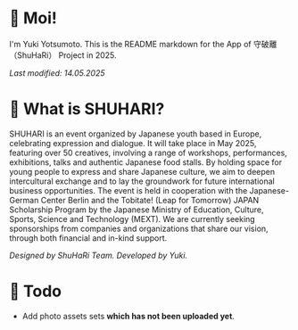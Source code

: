 # 👋 Moi!
I'm Yuki Yotsumoto. This is the README markdown for the App of 守破離（ShuHaRi） Project in 2025.  

*Last modified: 14.05.2025*

# 🥋 What is SHUHARI?
SHUHARI is an event organized by Japanese youth based in Europe,
celebrating expression and dialogue. It will take place in May 2025, featuring
over 50 creatives, involving a range of workshops, performances, exhibitions,
talks and authentic Japanese food stalls.
By holding space for young people to express and share Japanese culture,
we aim to deepen intercultural exchange and to lay the groundwork for
future international business opportunities. The event is held in cooperation
with the Japanese-German Center Berlin and the Tobitate! (Leap for
Tomorrow) JAPAN Scholarship Program by the Japanese Ministry of
Education, Culture, Sports, Science and Technology (MEXT). We are
currently seeking sponsorships from companies and organizations that share
our vision, through both financial and in-kind support.

*Designed by ShuHaRi Team.*
*Developed by Yuki.*

# 📍 Todo
- Add photo assets sets **which has not been uploaded yet**.
